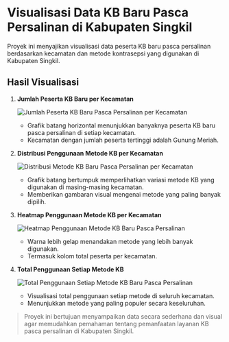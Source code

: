 # Visualisasi Data KB Baru Pasca Persalinan di Kabupaten Singkil

Proyek ini menyajikan visualisasi data peserta KB baru pasca persalinan berdasarkan kecamatan dan metode kontrasepsi yang digunakan di Kabupaten Singkil.

## Hasil Visualisasi

1. **Jumlah Peserta KB Baru per Kecamatan**

   ![Jumlah Peserta KB Baru Pasca Persalinan per Kecamatan](projek_real_singkil/output_kb_baru_pasca_persalinan/kb_baru_pasca_persalinan_bar.png)

   * Grafik batang horizontal menunjukkan banyaknya peserta KB baru pasca persalinan di setiap kecamatan.
   * Kecamatan dengan jumlah peserta tertinggi adalah Gunung Meriah.

2. **Distribusi Penggunaan Metode KB per Kecamatan**

   ![Distribusi Metode KB Baru Pasca Persalinan per Kecamatan](projek_real_singkil/output_kb_baru_pasca_persalinan/kb_baru_stackedbar.png)

   * Grafik batang bertumpuk memperlihatkan variasi metode KB yang digunakan di masing-masing kecamatan.
   * Memberikan gambaran visual mengenai metode yang paling banyak dipilih.

3. **Heatmap Penggunaan Metode KB per Kecamatan**

   ![Heatmap Penggunaan Metode KB Baru Pasca Persalinan](projek_real_singkil/output_kb_baru_pasca_persalinan/heatmap_kb_baru_total.png)

   * Warna lebih gelap menandakan metode yang lebih banyak digunakan.
   * Termasuk kolom total peserta per kecamatan.

4. **Total Penggunaan Setiap Metode KB**

   ![Total Penggunaan Setiap Metode KB Baru Pasca Persalinan](projek_real_singkil/output_kb_baru_pasca_persalinan/total_per_metode.png)

   * Visualisasi total penggunaan setiap metode di seluruh kecamatan.
   * Menunjukkan metode yang paling populer secara keseluruhan.

> Proyek ini bertujuan menyampaikan data secara sederhana dan visual agar memudahkan pemahaman tentang pemanfaatan layanan KB pasca persalinan di Kabupaten Singkil.
